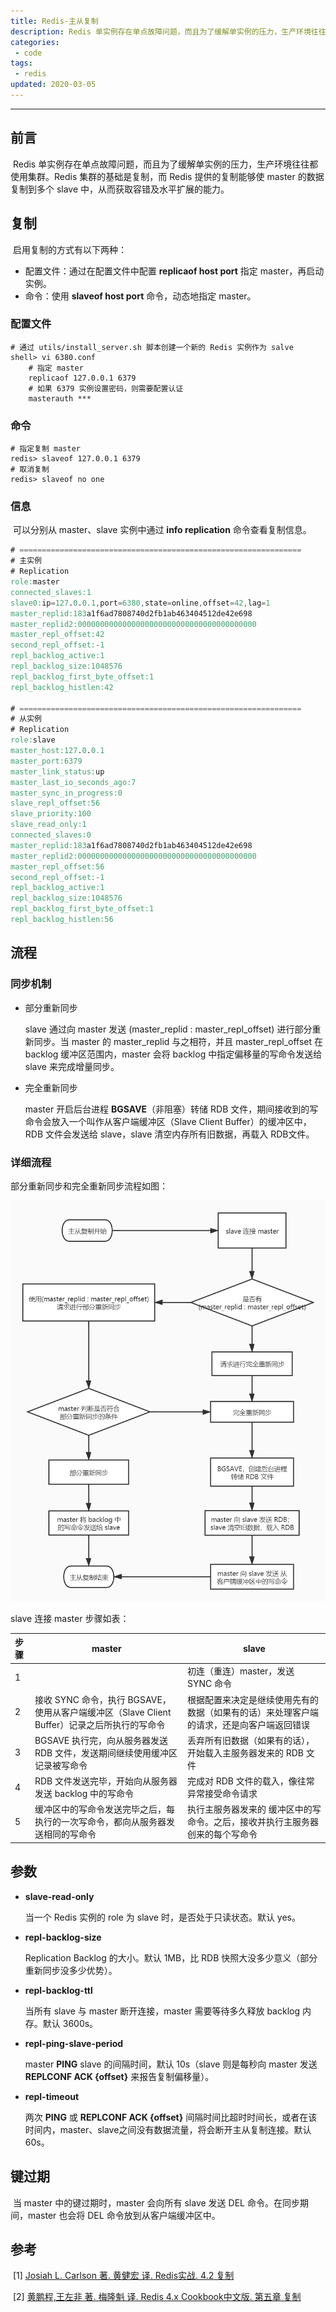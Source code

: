 ```yaml
---
title: Redis-主从复制
description: Redis 单实例存在单点故障问题，而且为了缓解单实例的压力，生产环境往往都使用集群。Redis 集群的基础是复制，而 Redis 提供的复制能够使主实例（master）的数据复制到多个从实例（slave）中，从而获取容错及水平扩展的能力。
categories: 
 - code
tags:
 - redis
updated: 2020-03-05
---
```


------

## 前言

​	Redis 单实例存在单点故障问题，而且为了缓解单实例的压力，生产环境往往都使用集群。Redis 集群的基础是复制，而 Redis 提供的复制能够使 master 的数据复制到多个 slave 中，从而获取容错及水平扩展的能力。

## 复制

​	启用复制的方式有以下两种：

- 配置文件：通过在配置文件中配置 **replicaof host port** 指定 master，再启动实例。
- 命令：使用 **slaveof host port** 命令，动态地指定 master。

### 配置文件

```shell
# 通过 utils/install_server.sh 脚本创建一个新的 Redis 实例作为 salve
shell> vi 6380.conf
	# 指定 master
	replicaof 127.0.0.1 6379
	# 如果 6379 实例设置密码，则需要配置认证
	masterauth ***
```

### 命令

```shell
# 指定复制 master
redis> slaveof 127.0.0.1 6379
# 取消复制
redis> slaveof no one
```

### 信息

​	可以分别从 master、slave 实例中通过 **info replication** 命令查看复制信息。

```verilog
# ===============================================================
# 主实例
# Replication
role:master
connected_slaves:1
slave0:ip=127.0.0.1,port=6380,state=online,offset=42,lag=1
master_replid:183a1f6ad7808740d2fb1ab463404512de42e698
master_replid2:0000000000000000000000000000000000000000
master_repl_offset:42
second_repl_offset:-1
repl_backlog_active:1
repl_backlog_size:1048576
repl_backlog_first_byte_offset:1
repl_backlog_histlen:42

# ===============================================================
# 从实例
# Replication
role:slave
master_host:127.0.0.1
master_port:6379
master_link_status:up
master_last_io_seconds_ago:7
master_sync_in_progress:0
slave_repl_offset:56
slave_priority:100
slave_read_only:1
connected_slaves:0
master_replid:183a1f6ad7808740d2fb1ab463404512de42e698
master_replid2:0000000000000000000000000000000000000000
master_repl_offset:56
second_repl_offset:-1
repl_backlog_active:1
repl_backlog_size:1048576
repl_backlog_first_byte_offset:1
repl_backlog_histlen:56
```

## 流程

### 同步机制

- 部分重新同步

  slave 通过向 master 发送 (master_replid : master_repl_offset) 进行部分重新同步。当 master 的 master_replid 与之相符，并且 master_repl_offset 在 backlog 缓冲区范围内，master 会将 backlog 中指定偏移量的写命令发送给 slave 来完成增量同步。

- 完全重新同步

  master 开启后台进程 **BGSAVE**（非阻塞）转储 RDB 文件，期间接收到的写命令会放入一个叫作从客户端缓冲区（Slave Client Buffer）的缓冲区中，RDB 文件会发送给 slave，slave 清空内存所有旧数据，再载入 RDB文件。

### 详细流程

部分重新同步和完全重新同步流程如图：

![同步流程](https://github.com/guolanren/gallery/blob/master/found/2020-02-26-Redis-%E4%B8%BB%E4%BB%8E%E5%A4%8D%E5%88%B6/Synchronization-Flow.jpg?raw=true)

slave 连接 master 步骤如表：

| 步骤 | master                                                       | slave                                                        |
| :--- | ------------------------------------------------------------ | ------------------------------------------------------------ |
| 1    |                                                              | 初连（重连）master，发送 SYNC 命令                           |
| 2    | 接收 SYNC 命令，执行 BGSAVE，使用从客户端缓冲区（Slave Client Buffer）记录之后所执行的写命令 | 根据配置来决定是继续使用先有的数据（如果有的话）来处理客户端的请求，还是向客户端返回错误 |
| 3    | BGSAVE 执行完，向从服务器发送 RDB 文件，发送期间继续使用缓冲区记录被写命令 | 丢弃所有旧数据（如果有的话），开始载入主服务器发来的 RDB 文件 |
| 4    | RDB 文件发送完毕，开始向从服务器发送 backlog 中的写命令      | 完成对 RDB 文件的载入，像往常异常接受命令请求                |
| 5    | 缓冲区中的写命令发送完毕之后，每执行的一次写命令，都向从服务器发送相同的写命令 | 执行主服务器发来的 缓冲区中的写命令。之后，接收并执行主服务器创来的每个写命令 |

## 参数

- **slave-read-only**

  当一个 Redis 实例的 role 为 slave 时，是否处于只读状态。默认 yes。

- **repl-backlog-size**

  Replication Backlog 的大小。默认 1MB，比 RDB 快照大没多少意义（部分重新同步没多少优势）。

- **repl-backlog-ttl**

  当所有 slave 与 master 断开连接，master 需要等待多久释放 backlog 内存。默认 3600s。

- **repl-ping-slave-period**

  master **PING** slave 的间隔时间，默认 10s（slave 则是每秒向 master 发送 **REPLCONF ACK {offset}** 来报告复制偏移量）。

- **repl-timeout**

  两次 **PING** 或 **REPLCONF ACK {offset}** 间隔时间比超时时间长，或者在该时间内，master、slave之间没有数据流量，将会断开主从复制连接。默认 60s。

## 键过期

​	当 master 中的键过期时，master 会向所有 slave 发送 DEL 命令。在同步期间，master 也会将 DEL 命令放到从客户端缓冲区中。

## 参考

​	\[1\] [Josiah L. Carlson 著. 黄健宏 译. Redis实战. 4.2 复制](<https://book.douban.com/subject/26612779/>)

​	\[2\] [黄鹏程,王左非 著. 梅隆魁 译. Redis 4.x Cookbook中文版. 第五章 复制](<https://book.douban.com/subject/30227261/>)